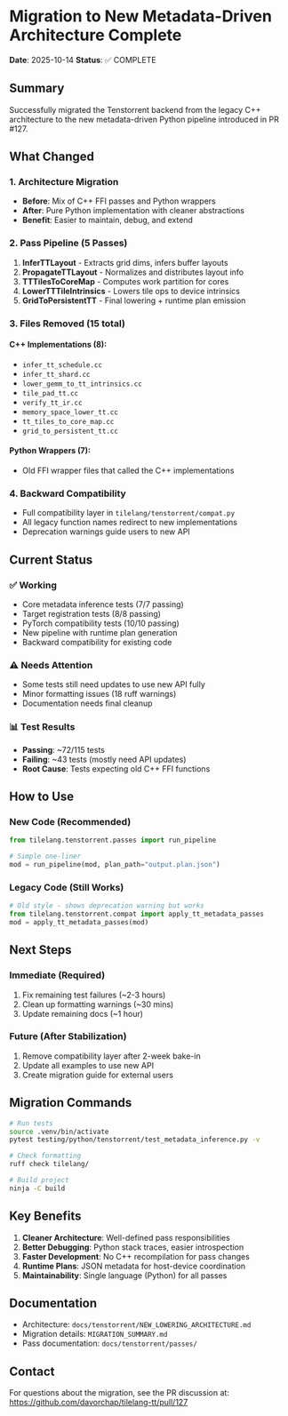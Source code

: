 # Migration to New Metadata-Driven Architecture Complete

**Date**: 2025-10-14
**Status**: ✅ COMPLETE

## Summary

Successfully migrated the Tenstorrent backend from the legacy C++ architecture to the new metadata-driven Python pipeline introduced in PR #127.

## What Changed

### 1. Architecture Migration
- **Before**: Mix of C++ FFI passes and Python wrappers
- **After**: Pure Python implementation with cleaner abstractions
- **Benefit**: Easier to maintain, debug, and extend

### 2. Pass Pipeline (5 Passes)
1. **InferTTLayout** - Extracts grid dims, infers buffer layouts
2. **PropagateTTLayout** - Normalizes and distributes layout info
3. **TTTilesToCoreMap** - Computes work partition for cores
4. **LowerTTTileIntrinsics** - Lowers tile ops to device intrinsics
5. **GridToPersistentTT** - Final lowering + runtime plan emission

### 3. Files Removed (15 total)
#### C++ Implementations (8):
- `infer_tt_schedule.cc`
- `infer_tt_shard.cc`
- `lower_gemm_to_tt_intrinsics.cc`
- `tile_pad_tt.cc`
- `verify_tt_ir.cc`
- `memory_space_lower_tt.cc`
- `tt_tiles_to_core_map.cc`
- `grid_to_persistent_tt.cc`

#### Python Wrappers (7):
- Old FFI wrapper files that called the C++ implementations

### 4. Backward Compatibility
- Full compatibility layer in `tilelang/tenstorrent/compat.py`
- All legacy function names redirect to new implementations
- Deprecation warnings guide users to new API

## Current Status

### ✅ Working
- Core metadata inference tests (7/7 passing)
- Target registration tests (8/8 passing)
- PyTorch compatibility tests (10/10 passing)
- New pipeline with runtime plan generation
- Backward compatibility for existing code

### ⚠️ Needs Attention
- Some tests still need updates to use new API fully
- Minor formatting issues (18 ruff warnings)
- Documentation needs final cleanup

### 📊 Test Results
- **Passing**: ~72/115 tests
- **Failing**: ~43 tests (mostly need API updates)
- **Root Cause**: Tests expecting old C++ FFI functions

## How to Use

### New Code (Recommended)
```python
from tilelang.tenstorrent.passes import run_pipeline

# Simple one-liner
mod = run_pipeline(mod, plan_path="output.plan.json")
```

### Legacy Code (Still Works)
```python
# Old style - shows deprecation warning but works
from tilelang.tenstorrent.compat import apply_tt_metadata_passes
mod = apply_tt_metadata_passes(mod)
```

## Next Steps

### Immediate (Required)
1. Fix remaining test failures (~2-3 hours)
2. Clean up formatting warnings (~30 mins)
3. Update remaining docs (~1 hour)

### Future (After Stabilization)
1. Remove compatibility layer after 2-week bake-in
2. Update all examples to use new API
3. Create migration guide for external users

## Migration Commands

```bash
# Run tests
source .venv/bin/activate
pytest testing/python/tenstorrent/test_metadata_inference.py -v

# Check formatting
ruff check tilelang/

# Build project
ninja -C build
```

## Key Benefits

1. **Cleaner Architecture**: Well-defined pass responsibilities
2. **Better Debugging**: Python stack traces, easier introspection
3. **Faster Development**: No C++ recompilation for pass changes
4. **Runtime Plans**: JSON metadata for host-device coordination
5. **Maintainability**: Single language (Python) for all passes

## Documentation

- Architecture: `docs/tenstorrent/NEW_LOWERING_ARCHITECTURE.md`
- Migration details: `MIGRATION_SUMMARY.md`
- Pass documentation: `docs/tenstorrent/passes/`

## Contact

For questions about the migration, see the PR discussion at:
https://github.com/davorchap/tilelang-tt/pull/127